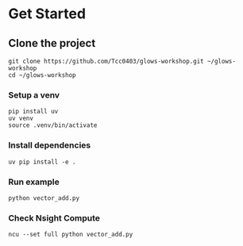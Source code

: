 # Get Started
## Clone the project
```
git clone https://github.com/Tcc0403/glows-workshop.git ~/glows-workshop
cd ~/glows-workshop
```
### Setup a venv
```
pip install uv
uv venv
source .venv/bin/activate
```
### Install dependencies
```
uv pip install -e .
```
### Run example
```
python vector_add.py
```

### Check Nsight Compute
```
ncu --set full python vector_add.py
```
